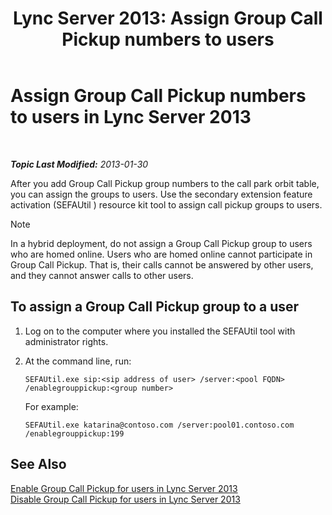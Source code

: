 ﻿---
title: 'Lync Server 2013: Assign Group Call Pickup numbers to users'
TOCTitle: Assign Group Call Pickup numbers to users
ms:assetid: b8e79275-8e7e-4799-b908-f34f61df22f0
ms:mtpsurl: https://technet.microsoft.com/en-us/library/JJ945647(v=OCS.15)
ms:contentKeyID: 51541508
ms.date: 07/23/2014
mtps_version: v=OCS.15
---

<div data-xmlns="http://www.w3.org/1999/xhtml">

<div class="topic" data-xmlns="http://www.w3.org/1999/xhtml" data-msxsl="urn:schemas-microsoft-com:xslt" data-cs="http://msdn.microsoft.com/en-us/">

<div data-asp="http://msdn2.microsoft.com/asp">

# Assign Group Call Pickup numbers to users in Lync Server 2013

</div>

<div id="mainSection">

<div id="mainBody">

<span> </span>

_**Topic Last Modified:** 2013-01-30_

After you add Group Call Pickup group numbers to the call park orbit table, you can assign the groups to users. Use the secondary extension feature activation (SEFAUtil ) resource kit tool to assign call pickup groups to users.

<div>


> [!NOTE]  
> In a hybrid deployment, do not assign a Group Call Pickup group to users who are homed online. Users who are homed online cannot participate in Group Call Pickup. That is, their calls cannot be answered by other users, and they cannot answer calls to other users.



</div>

<div>

## To assign a Group Call Pickup group to a user

1.  Log on to the computer where you installed the SEFAUtil tool with administrator rights.

2.  At the command line, run:
    
        SEFAUtil.exe sip:<sip address of user> /server:<pool FQDN> /enablegrouppickup:<group number>
    
    For example:
    
        SEFAUtil.exe katarina@contoso.com /server:pool01.contoso.com /enablegrouppickup:199

</div>

<div>

## See Also


[Enable Group Call Pickup for users in Lync Server 2013](lync-server-2013-enable-group-call-pickup-for-users.md)  
[Disable Group Call Pickup for users in Lync Server 2013](lync-server-2013-disable-group-call-pickup-for-users.md)  
  

</div>

</div>

<span> </span>

</div>

</div>

</div>

